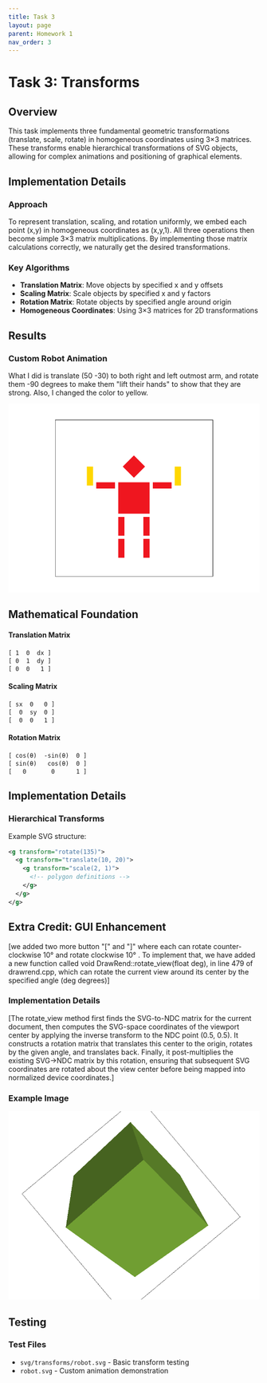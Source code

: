 ```yaml
---
title: Task 3
layout: page
parent: Homework 1
nav_order: 3
---
```


# Task 3: Transforms

## Overview

This task implements three fundamental geometric transformations (translate, scale, rotate) in homogeneous coordinates using 3×3 matrices. These transforms enable hierarchical transformations of SVG objects, allowing for complex animations and positioning of graphical elements.

## Implementation Details

### Approach

To represent translation, scaling, and rotation uniformly, we embed each point
(x,y) in homogeneous coordinates as (x,y,1). All three operations then become simple 3×3 matrix multiplications. By implementing those matrix calculations correctly, we naturally get the desired transformations.

### Key Algorithms

- **Translation Matrix**: Move objects by specified x and y offsets
- **Scaling Matrix**: Scale objects by specified x and y factors
- **Rotation Matrix**: Rotate objects by specified angle around origin
- **Homogeneous Coordinates**: Using 3×3 matrices for 2D transformations

## Results

### Custom Robot Animation

What I did is translate (50 -30) to both right and left outmost arm, and rotate them -90 degrees to make them "lift their hands" to show that they are strong. Also, I changed the color to yellow.

![Custom Robot Animation](bot.png)

## Mathematical Foundation

#### Translation Matrix

```
[ 1  0  dx ]
[ 0  1  dy ]
[ 0  0   1 ]
```

#### Scaling Matrix

```
[ sx  0   0 ]
[  0  sy  0 ]
[  0  0   1 ]
```

#### Rotation Matrix

```
[ cos(θ)  -sin(θ)  0 ]
[ sin(θ)   cos(θ)  0 ]
[   0       0      1 ]
```

## Implementation Details

### Hierarchical Transforms

Example SVG structure:

```xml
<g transform="rotate(135)">
  <g transform="translate(10, 20)">
    <g transform="scale(2, 1)">
      <!-- polygon definitions -->
    </g>
  </g>
</g>
```

## Extra Credit: GUI Enhancement

[we added two more button "[" and "]" where each can rotate counter-clockwise 10° and rotate clockwise 10° . To implement that, we have added a new function called void DrawRend::rotate_view(float deg), in line 479 of drawrend.cpp, which can rotate the current view around its center by the specified angle (deg degrees)]

### Implementation Details

[The rotate_view method first finds the SVG-to-NDC matrix for the current document, then computes the SVG-space coordinates of the viewport center by applying the inverse transform to the NDC point (0.5, 0.5). It constructs a rotation matrix that translates this center to the origin, rotates by the given angle, and translates back. Finally, it post-multiplies the existing SVG→NDC matrix by this rotation, ensuring that subsequent SVG coordinates are rotated about the view center before being mapped into normalized device coordinates.]

### Example Image

![Extra Credit Feature](rotate_view.png)

## Testing

### Test Files

- `svg/transforms/robot.svg` - Basic transform testing
- `robot.svg` - Custom animation demonstration
